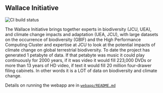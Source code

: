 ## Wallace Initiative

![CI build status](https://travis-ci.org/jcu-eresearch/wallace-3.svg?branch=master) 

The Wallace Initiative brings together experts in biodiversity (JCU, UEA), and climate change impacts and adaptation (UEA, JCU), with large datasets on the occurrence of biodiversity (GBIF) and the High Performance Computing Cluster and expertise at JCU to look at the potential impacts of climate change on global terrestrial biodiversity.  To date the project has generated 1 petabyte of data. If that petabyte was music it could play continuously for 2000 years, if it was video it would fill 223,000 DVDs or more than 13 years of HD video, if text it would fill 20 million four-drawer filing cabinets.  In other words it is a LOT of data on biodiversity and climate change.

Details on running the webapp are in [`webapp/README.md`](https://github.com/jcu-eresearch/wallace-3/blob/master/webapp/README.md)
